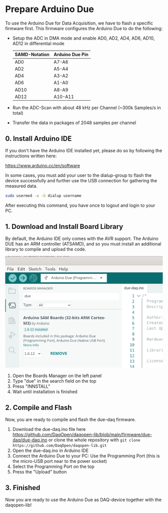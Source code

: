 # Prepare Arduino Due

To use the Arduino Due for Data Acquisition, we have to flash a specific firmware first. This firmware configures the Arduino Due to do the following:

- Setup the ADC in DMA mode and enable AD0, AD2, AD4, AD6, AD10, AD12 in differential mode

  | SAMD-Notation | Arduino Due Pin |
  | ------------- | --------------- |
  | AD0           | A7-A6           |
  | AD2           | A5-A4           |
  | AD4           | A3-A2           |
  | AD6           | A1-A0           |
  | AD10          | A8-A9           |
  | AD12          | A10-A11         |

- Run the ADC-Scan with about 48 kHz per Channel (~300k Samples/s in total)

- Transfer the data in packages of 2048 samples per channel



## 0. Install Arduino IDE

If you don't have the Arduino IDE installed yet, please do so by following the instructions written here:

https://www.arduino.cc/en/software

In some cases, you must add your user to the dialup-group to flash the device successfully and further use the USB connection for gathering the measured data.

```bash
sudo usermod -a -G dialup username
```

After executing this command, you have once to logout and login to your PC.



## 1. Download and Install Board Library

By default, the Arduino IDE only comes with the AVR support. The Arduino DUE has an ARM controller (ATSAMD), and so you must install an additional library to compile and upload the code.

![image-20240919121103265](resources/screenshot-arduino-ide-boards-manager.png)

1. Open the Boards Manager on the left panel
2. Type "due" in the search field on the top
3. Press "INNSTALL"
4. Wait until installation is finished



## 2. Compile and Flash

Now, you are ready to compile and flash the due-daq firmware.

1. Download the due-daq.ino file here https://github.com/DaqOpen/daqopen-lib/blob/main/firmware/due-daq/due-daq.ino or clone the whole repository with `git clone https://github.com/DaqOpen/daqopen-lib.git`
2. Open the due-daq.ino in Arduino IDE
3. Connect the Arduino Due to your PC: Use the Programming Port (this is the micro-USB port near to the power socket)
4. Select the Programming Port on the top
5. Press the "Upload" button



## 3. Finished

Now you are ready to use the Arduino Due as DAQ-device together with the daqopen-lib!